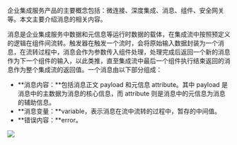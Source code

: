 企业集成服务产品的主要概念包括：微连接、深度集成、消息、组件、安全网关等。本文主要介绍消息的相关内容。

消息是企业集成服务中数据和元信息等运行时数据的载体，在集成流中按照预定义的逻辑在组件间流转。触发器在触发一个流时，会将原始输入数据封装为一个消息，在流转过程中，消息会作为参数传入组件处理，处理完成后返回一个新的消息作为下一个组件的输入，以此类推，直至集成流中最后一个组件执行结束返回的消息作为整个集成流的返回值。一个消息由以下部分组成：
- **消息内容：**包括消息正文 payload 和元信息 attribute。其中 payload 是消息中的主数据为消息的核心信息，而 attribute 则是消息中的元信息为消息的辅助信息。
- **消息变量：**variable，表示消息在流中流转的过程中，暂存的中间值。
- **错误内容：**error。

![](https://qcloudimg.tencent-cloud.cn/raw/84bb85f837e17b24bef020ea31b62e77.png)
